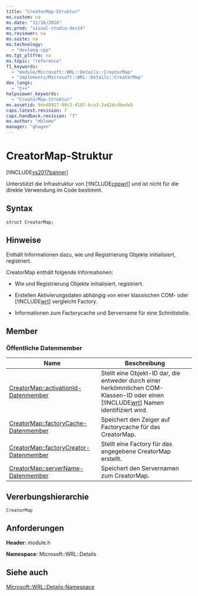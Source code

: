 ```yaml
---
title: "CreatorMap-Struktur"
ms.custom: na
ms.date: "12/16/2016"
ms.prod: "visual-studio-dev14"
ms.reviewer: na
ms.suite: na
ms.technology: 
  - "devlang-cpp"
ms.tgt_pltfrm: na
ms.topic: "reference"
f1_keywords: 
  - "module/Microsoft::WRL::Details::CreatorMap"
  - "implements/Microsoft::WRL::Details::CreatorMap"
dev_langs: 
  - "C++"
helpviewer_keywords: 
  - "CreatorMap-Struktur"
ms.assetid: 94e40927-90c3-4107-bca3-3ad2dc4beda9
caps.latest.revision: 7
caps.handback.revision: "7"
ms.author: "mblome"
manager: "ghogen"
---
```

# CreatorMap-Struktur
[!INCLUDE[vs2017banner](../assembler/inline/includes/vs2017banner.md)]

Unterstützt die Infrastruktur von [!INCLUDE[cppwrl](../windows/includes/cppwrl_md.md)] und ist nicht für die direkte Verwendung im Code bestimmt.  
  
## Syntax  
  
```  
struct CreatorMap;  
```  
  
## Hinweise  
 Enthält Informationen dazu, wie und Registrierung Objekte initialisiert, registriert.  
  
 CreatorMap enthält folgende Informationen:  
  
-   Wie und Registrierung Objekte initialisiert, registriert.  
  
-   Erstellen Aktivierungsdaten abhängig von einer klassischen COM\- oder [!INCLUDE[wrt](../atl/reference/includes/wrt_md.md)] vergleicht Factory.  
  
-   Informationen zum Factorycache und Servername für eine Schnittstelle.  
  
## Member  
  
### Öffentliche Datenmember  
  
|Name|**Beschreibung**|  
|----------|----------------------|  
|[CreatorMap::activationId\-Datenmember](../windows/creatormap-activationid-data-member.md)|Stellt eine Objekt\-ID dar, die entweder durch einer herkömmlichen COM\-Klassen\-ID oder einen [!INCLUDE[wrt](../atl/reference/includes/wrt_md.md)] Namen identifiziert wird.|  
|[CreatorMap::factoryCache\-Datenmember](../windows/creatormap-factorycache-data-member.md)|Speichert den Zeiger auf Factorycache für das CreatorMap.|  
|[CreatorMap::factoryCreator\-Datenmember](../windows/creatormap-factorycreator-data-member.md)|Stellt eine Factory für das angegebene CreatorMap erstellt.|  
|[CreatorMap::serverName\-Datenmember](../windows/creatormap-servername-data-member.md)|Speichert den Servernamen zum CreatorMap.|  
  
## Vererbungshierarchie  
 `CreatorMap`  
  
## Anforderungen  
 **Header:** module.h  
  
 **Namespace:**  Microsoft::WRL::Details  
  
## Siehe auch  
 [Microsoft::WRL::Details\-Namespace](../windows/microsoft-wrl-details-namespace.md)